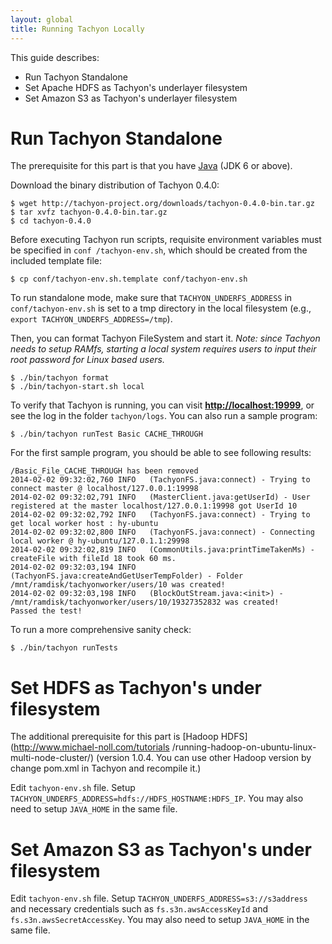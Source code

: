 ```yaml
---
layout: global
title: Running Tachyon Locally
---
```


This guide describes:

-   Run Tachyon Standalone
-   Set Apache HDFS as Tachyon's underlayer filesystem
-   Set Amazon S3 as Tachyon's underlayer filesystem

# Run Tachyon Standalone

The prerequisite for this part is that you have [Java](Java-Setup.html) (JDK 6 or above).

Download the binary distribution of Tachyon 0.4.0:

    $ wget http://tachyon-project.org/downloads/tachyon-0.4.0-bin.tar.gz
    $ tar xvfz tachyon-0.4.0-bin.tar.gz
    $ cd tachyon-0.4.0

Before executing Tachyon run scripts, requisite environment variables must be specified in `conf
/tachyon-env.sh`, which should be created from the included template file:

    $ cp conf/tachyon-env.sh.template conf/tachyon-env.sh

To run standalone mode, make sure that `TACHYON_UNDERFS_ADDRESS` in `conf/tachyon-env.sh` is set to
a tmp directory in the local filesystem (e.g., `export TACHYON_UNDERFS_ADDRESS=/tmp`).

Then, you can format Tachyon FileSystem and start it. *Note: since Tachyon needs to setup RAMfs,
starting a local system requires users to input their root password for Linux based users.*

    $ ./bin/tachyon format
    $ ./bin/tachyon-start.sh local

To verify that Tachyon is running, you can visit
**[http://localhost:19999](http://localhost:19999)**,
or see the log in the folder `tachyon/logs`. You can also run a sample program:

    $ ./bin/tachyon runTest Basic CACHE_THROUGH

For the first sample program, you should be able to see following results:

    /Basic_File_CACHE_THROUGH has been removed
    2014-02-02 09:32:02,760 INFO   (TachyonFS.java:connect) - Trying to connect master @ localhost/127.0.0.1:19998
    2014-02-02 09:32:02,791 INFO   (MasterClient.java:getUserId) - User registered at the master localhost/127.0.0.1:19998 got UserId 10
    2014-02-02 09:32:02,792 INFO   (TachyonFS.java:connect) - Trying to get local worker host : hy-ubuntu
    2014-02-02 09:32:02,800 INFO   (TachyonFS.java:connect) - Connecting local worker @ hy-ubuntu/127.0.1.1:29998
    2014-02-02 09:32:02,819 INFO   (CommonUtils.java:printTimeTakenMs) - createFile with fileId 18 took 60 ms.
    2014-02-02 09:32:03,194 INFO   (TachyonFS.java:createAndGetUserTempFolder) - Folder /mnt/ramdisk/tachyonworker/users/10 was created!
    2014-02-02 09:32:03,198 INFO   (BlockOutStream.java:<init>) - /mnt/ramdisk/tachyonworker/users/10/19327352832 was created!
    Passed the test!

To run a more comprehensive sanity check:

    $ ./bin/tachyon runTests

# Set HDFS as Tachyon's under filesystem

The additional prerequisite for this part is [Hadoop HDFS](http://www.michael-noll.com/tutorials
/running-hadoop-on-ubuntu-linux-multi-node-cluster/) (version 1.0.4. You can use other Hadoop
version by change pom.xml in Tachyon and recompile it.)

Edit `tachyon-env.sh` file. Setup `TACHYON_UNDERFS_ADDRESS=hdfs://HDFS_HOSTNAME:HDFS_IP`. You may
also need to setup `JAVA_HOME` in the same file.

# Set Amazon S3 as Tachyon's under filesystem

Edit `tachyon-env.sh` file. Setup `TACHYON_UNDERFS_ADDRESS=s3://s3address` and necessary
credentials such as `fs.s3n.awsAccessKeyId` and `fs.s3n.awsSecretAccessKey`. You may also need to
setup `JAVA_HOME` in the same file.